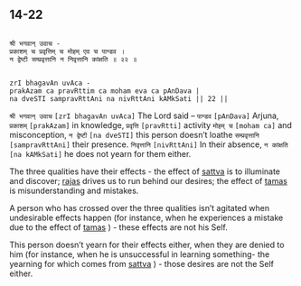 ## 14-22


```shloka-sa

श्री भगवान् उवाच -
प्रकाशम् च प्रवृत्तिम् च मोहम् एव च पान्डव ।
न द्वेष्टी सम्प्रवृत्तानि न निवृत्तानि कांक्षति ॥ २२ ॥

```
```shloka-sa-hk

zrI bhagavAn uvAca -
prakAzam ca pravRttim ca moham eva ca pAnDava |
na dveSTI sampravRttAni na nivRttAni kAMkSati || 22 ||

```
`श्री भगवान् उवाच` `[zrI bhagavAn uvAca]` The Lord said –
`पान्डव` `[pAnDava]` Arjuna, `प्रकाशम्` `[prakAzam]` in knowledge, `प्रवृत्ति` `[pravRtti]` activity `मोहम् च` `[moham ca]` and misconception, `न द्वेष्टी` `[na dveSTI]` this person doesn’t loathe `सम्प्रवृत्तानि` `[sampravRttAni]` their presence. `निवृत्तानि` `[nivRttAni]` In their absence, `न कांक्षति` `[na kAMkSati]` he does not yearn for them either.

<a name='satva_rajas_tamas_effects'></a>
The three qualities have their effects - the effect of 
[sattva](sattva)
 is to illuminate and discover; 
[rajas](rajas)
 drives us to run behind our desires; the effect of 
[tamas](tamas)
 is misunderstanding and mistakes. 

A person who has crossed over the three qualities isn’t agitated when undesirable effects happen (for instance, when he experiences a mistake due to the effect of 
[tamas](tamas)
) - these effects are not his Self. 

This person doesn’t yearn for their effects either, when they are denied to him (for instance, when he is unsuccessful in learning something- the yearning for which comes from 
[sattva](sattva)
) - those desires are not the Self either.




